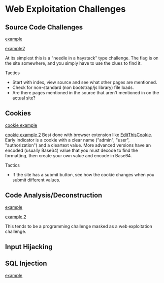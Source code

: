 Web Exploitation Challenges
===============

Source Code Challenges
-----------------------
[example](https://jupiter.challenges.picoctf.org/problem/9670/)

[example2](https://jupiter.challenges.picoctf.org/problem/56830/)

At its simplest this is a "needle in a haystack" type challenge. The flag is on the site somewhere, and you simply have to use the clues to find it.

Tactics
* Start with index, view source and see what other pages are mentioned.
* Check for non-standard (non bootstrap/js library) file loads.
* Are there pages mentioned in the source that aren't mentioned in on the actual site?


Cookies
-----------------------
[cookie example](http://mercury.picoctf.net:64944/)

[cookie example 2](https://jupiter.challenges.picoctf.org/problem/44573/)
Best done with browser extension like [EditThisCookie](http://www.editthiscookie.com/). Early indicator is a cookie with a clear name ("admin", "user", "authorization") and a cleartext value. More advanced versions have an encoded (usually Base64) value that you must decode to find the formatting, then create your own value and encode in Base64.

Tactics
* If the site has a submit button, see how the cookie changes when you submit different values.


Code Analysis/Deconstruction
-----------------------
[example](https://jupiter.challenges.picoctf.org/problem/17682/)

[example 2](https://jupiter.challenges.picoctf.org/problem/17682/)

This tends to be a programming challenge masked as a web exploitation challenge.


Input Hijacking
-----------------------

SQL Injection
-----------------------
[example](https://jupiter.challenges.picoctf.org/problem/39720/)



